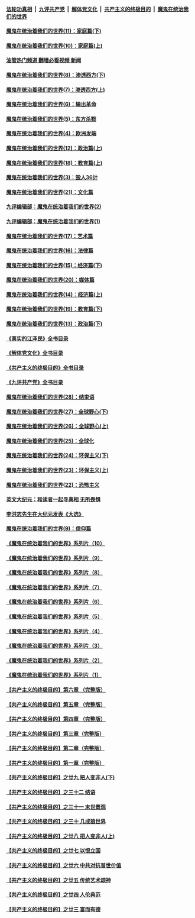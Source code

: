 ####  [法轮功真相](../../../../basic/blob/master/README.md?t=12130532) &nbsp;|&nbsp; [九评共产党](../../../../9ping.md/blob/master/README.md?t=12130532) &nbsp;|&nbsp; [解体党文化](../../../../jtdwh.md/blob/master/README.md?t=12130532)  &nbsp;|&nbsp; [共产主义的终极目的](../../../../gczydzjmd.md/blob/master/README.md?t=12130532) &nbsp;|&nbsp; [魔鬼在统治我们的世界](../../../../mgztzwmdsj.md/blob/master/README.md?t=12130532) 

#### [魔鬼在统治着我们的世界(11)：家庭篇(下)](../pages/nsc422/n10440961.md?t=12130532) 

#### [魔鬼在统治着我们的世界(10)：家庭篇(上)](../pages/nsc422/n10435448.md?t=12130532) 

#### [油管热门频道 翻墙必看视频 新闻](http://129.146.143.75:81/youtube.html?12130532)

#### [魔鬼在统治着我们的世界(8)：渗透西方(下)](../pages/nsc422/n10429603.md?t=12130532) 

#### [魔鬼在统治着我们的世界(7)：渗透西方(上)](../pages/nsc422/n10426013.md?t=12130532) 

#### [魔鬼在统治着我们的世界(6)：输出革命](../pages/nsc422/n10421536.md?t=12130532) 

#### [魔鬼在统治着我们的世界(5)：东方杀戮](../pages/nsc422/n10417707.md?t=12130532) 

#### [魔鬼在统治着我们的世界(4)：欧洲发端](../pages/nsc422/n10414890.md?t=12130532) 

#### [魔鬼在统治着我们的世界(12)：政治篇(上)](../pages/nsc422/n10444576.md?t=12130532) 

#### [魔鬼在统治着我们的世界(18)：教育篇(上)](../pages/nsc422/n10526970.md?t=12130532) 

#### [魔鬼在统治着我们的世界(3)：毁人36计](../pages/nsc422/n10411583.md?t=12130532) 

#### [魔鬼在统治着我们的世界(21)：文化篇](../pages/nsc422/n10597706.md?t=12130532) 

#### [九评编辑部：魔鬼在统治着我们的世界(2)](../pages/nsc422/n10410036.md?t=12130532) 

#### [九评编辑部：魔鬼在统治着我们的世界(1)](../pages/nsc422/n10406825.md?t=12130532) 

#### [魔鬼在统治着我们的世界(17)：艺术篇](../pages/nsc422/n10499093.md?t=12130532) 

#### [魔鬼在统治着我们的世界(16)：法律篇](../pages/nsc422/n10485969.md?t=12130532) 

#### [魔鬼在统治着我们的世界(15)：经济篇(下)](../pages/nsc422/n10469975.md?t=12130532) 

#### [魔鬼在统治着我们的世界(20)：媒体篇](../pages/nsc422/n10586579.md?t=12130532) 

#### [魔鬼在统治着我们的世界(14)：经济篇(上)](../pages/nsc422/n10457370.md?t=12130532) 

#### [魔鬼在统治着我们的世界(19)：教育篇(下)](../pages/nsc422/n10564808.md?t=12130532) 

#### [魔鬼在统治着我们的世界(13)：政治篇(下)](../pages/nsc422/n10448270.md?t=12130532) 

#### [《真实的江泽民》全书目录](../pages/nsc422/n13721399.md?t=12130532) 

#### [《解体党文化》全书目录](../pages/nsc422/n13721157.md?t=12130532) 

#### [《共产主义的终极目的》全书目录](../pages/nsc422/n13721048.md?t=12130532) 

#### [《九评共产党》全书目录](../pages/nsc422/n13708085.md?t=12130532) 

#### [魔鬼在统治着我们的世界(28)：结束语](../pages/nsc422/n10936246.md?t=12130532) 

#### [魔鬼在统治着我们的世界(27)：全球野心(下)](../pages/nsc422/n10928319.md?t=12130532) 

#### [魔鬼在统治着我们的世界(26)：全球野心(上)](../pages/nsc422/n10900318.md?t=12130532) 

#### [魔鬼在统治着我们的世界(25)：全球化](../pages/nsc422/n10788205.md?t=12130532) 

#### [魔鬼在统治着我们的世界(24)：环保主义(下)](../pages/nsc422/n10695307.md?t=12130532) 

#### [魔鬼在统治着我们的世界(23)：环保主义(上)](../pages/nsc422/n10688613.md?t=12130532) 

#### [魔鬼在统治着我们的世界(22)：恐怖主义](../pages/nsc422/n10614727.md?t=12130532) 

#### [英文大纪元：和读者一起寻真相 无所畏惧](../pages/nsc422/n12542027.md?t=12130532) 

#### [李洪志先生在大纪元发表《大选》](../pages/nsc422/n12534746.md?t=12130532) 

#### [魔鬼在统治着我们的世界(9)：信仰篇](../pages/nsc422/n10432159.md?t=12130532) 

#### [《魔鬼在统治着我们的世界》系列片（10）](../pages/nsc422/n12292670.md?t=12130532) 

#### [《魔鬼在统治着我们的世界》系列片（9）](../pages/nsc422/n12290859.md?t=12130532) 

#### [《魔鬼在统治着我们的世界》系列片（8）](../pages/nsc422/n12287445.md?t=12130532) 

#### [《魔鬼在统治着我们的世界》系列片（7）](../pages/nsc422/n12283425.md?t=12130532) 

#### [《魔鬼在统治着我们的世界》系列片（6）](../pages/nsc422/n12282314.md?t=12130532) 

#### [《魔鬼在统治着我们的世界》系列片（5）](../pages/nsc422/n12281419.md?t=12130532) 

#### [《魔鬼在统治着我们的世界》系列片（4）](../pages/nsc422/n12274024.md?t=12130532) 

#### [《魔鬼在统治着我们的世界》系列片（3）](../pages/nsc422/n12271322.md?t=12130532) 

#### [《魔鬼在统治着我们的世界》系列片（2）](../pages/nsc422/n12269049.md?t=12130532) 

#### [《魔鬼在统治着我们的世界》系列片（1）](../pages/nsc422/n12267575.md?t=12130532) 

#### [【共产主义的终极目的】第六章 （完整版）](../pages/nsc422/n11428913.md?t=12130532) 

#### [【共产主义的终极目的】第五章 （完整版）](../pages/nsc422/n11428912.md?t=12130532) 

#### [【共产主义的终极目的】第四章 （完整版）](../pages/nsc422/n11428907.md?t=12130532) 

#### [【共产主义的终极目的】第三章（完整版）](../pages/nsc422/n11428848.md?t=12130532) 

#### [【共产主义的终极目的】第二章（完整版）](../pages/nsc422/n11428831.md?t=12130532) 

#### [【共产主义的终极目的】第一章（完整版）](../pages/nsc422/n11417651.md?t=12130532) 

#### [【共产主义的终极目的】之廿九 把人变非人(下)](../pages/nsc422/n11344140.md?t=12130532) 

#### [【共产主义的终极目的】之三十二 结语](../pages/nsc422/n11360535.md?t=12130532) 

#### [【共产主义的终极目的】之三十一 末世景观](../pages/nsc422/n11351129.md?t=12130532) 

#### [【共产主义的终极目的】之三十 几成狼世界](../pages/nsc422/n11348280.md?t=12130532) 

#### [【共产主义的终极目的】之廿八 把人变非人(上)](../pages/nsc422/n11340492.md?t=12130532) 

#### [【共产主义的终极目的】之廿七 以恨立国](../pages/nsc422/n11336944.md?t=12130532) 

#### [【共产主义的终极目的】之廿六 中共对抗普世价值](../pages/nsc422/n11324785.md?t=12130532) 

#### [【共产主义的终极目的】之廿五 传统艺术颂神](../pages/nsc422/n11296396.md?t=12130532) 

#### [【共产主义的终极目的】之廿四 人伦典范](../pages/nsc422/n11296397.md?t=12130532) 

#### [【共产主义的终极目的】之廿三 富而有德](../pages/nsc422/n11283598.md?t=12130532) 

<img src='http://gfw-breaker.win/goodnews/indexes/nsc422.md' width='0px' height='0px'/>
